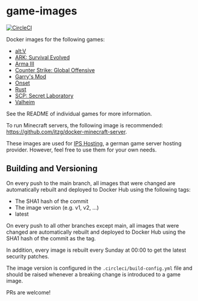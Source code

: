# game-images
[![CircleCI](https://circleci.com/gh/IPS-Hosting/game-images/tree/main.svg?style=svg)](https://circleci.com/gh/IPS-Hosting/game-images/tree/main)

Docker images for the following games:

* [alt:V](altv/README.md)
* [ARK: Survival Evolved](ark/README.md)
* [Arma III](arma3/README.md)
* [Counter Strike: Global Offensive](csgo/README.md)
* [Garry's Mod](gmod/README.md)
* [Onset](onset/README.md)
* [Rust](rust/README.md)
* [SCP: Secret Laboratory](scpsl/README.md)
* [Valheim](valheim/README.md)

See the README of individual games for more information.

To run Minecraft servers, the following image is recommended: https://github.com/itzg/docker-minecraft-server.

These images are used for [IPS Hosting](https://www.ips-hosting.com/), a german game server hosting provider. However, feel free to use them for your own needs.

## Building and Versioning
On every push to the main branch, all images that were changed are automatically rebuilt and deployed to Docker Hub using the following tags:
* The SHA1 hash of the commit
* The image version (e.g. v1, v2, ...)
* latest

On every push to all other branches except main, all images that were changed are automatically rebuilt and deployed to Docker Hub using the SHA1 hash of the commit as the tag.

In addition, every image is rebuilt every Sunday at 00:00 to get the latest security patches. 

The image version is configured in the `.circleci/build-config.yml` file and should be raised whenever a breaking change is introduced to a game image.

PRs are welcome!

